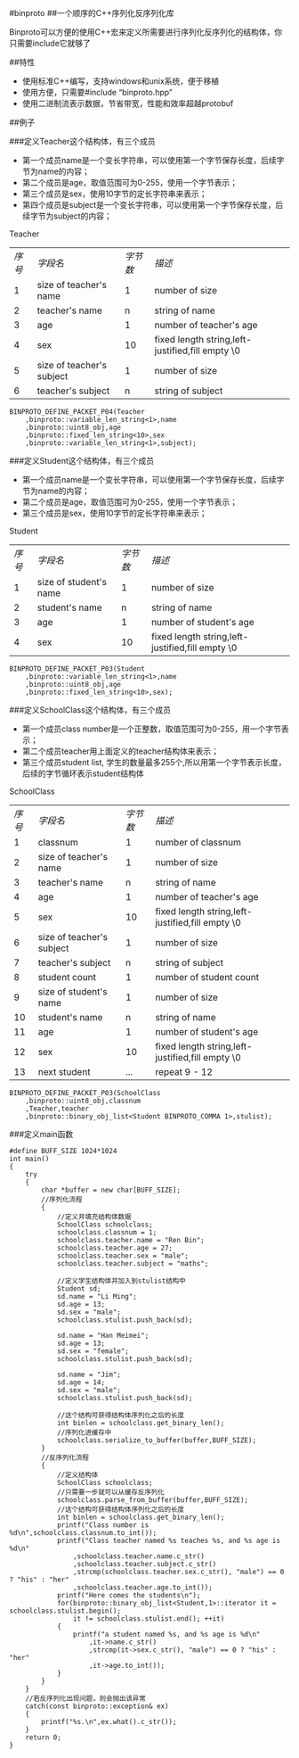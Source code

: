 #binproto
##一个顺序的C++序列化反序列化库

Binproto可以方便的使用C++宏来定义所需要进行序列化反序列化的结构体，你只需要include它就够了

##特性
* 使用标准C++编写，支持windows和unix系统，便于移植
* 使用方便，只需要#include “binproto.hpp”
* 使用二进制流表示数据，节省带宽，性能和效率超越protobuf

##例子

###定义Teacher这个结构体，有三个成员

* 第一个成员name是一个变长字符串，可以使用第一个字节保存长度，后续字节为name的内容；
* 第二个成员是age，取值范围可为0-255，使用一个字节表示；
* 第三个成员是sex，使用10字节的定长字符串来表示；
* 第四个成员是subject是一个变长字符串，可以使用第一个字节保存长度，后续字节为subject的内容；

Teacher
<table>
<tr><td><em>序号</em></td><td><em>字段名</em></td><td><em>字节数</em></td><td><em>描述</em></td></tr>
<tr><td>1</td><td>size of teacher's name</td><td>1</td><td>number of size</td></tr>
<tr><td>2</td><td>teacher's name</td><td>n</td><td>string of name</td></tr>
<tr><td>3</td><td>age</td><td>1</td><td>number of teacher's age</td></tr>
<tr><td>4</td><td>sex</td><td>10</td><td>fixed length string,left-justified,fill empty \0</td></tr>
<tr><td>5</td><td>size of teacher's subject</td><td>1</td><td>number of size</td></tr>
<tr><td>6</td><td>teacher's subject</td><td>n</td><td>string of subject</td></tr>
</table>

	BINPROTO_DEFINE_PACKET_P04(Teacher
		,binproto::variable_len_string<1>,name
		,binproto::uint8_obj,age
		,binproto::fixed_len_string<10>,sex
		,binproto::variable_len_string<1>,subject);
 
###定义Student这个结构体，有三个成员

* 第一个成员name是一个变长字符串，可以使用第一个字节保存长度，后续字节为name的内容；
* 第二个成员是age，取值范围可为0-255，使用一个字节表示；
* 第三个成员是sex，使用10字节的定长字符串来表示；

Student
<table>
<tr><td><em>序号</em></td><td><em>字段名</em></td><td><em>字节数</em></td><td><em>描述</em></td></tr>
<tr><td>1</td><td>size of student's name</td><td>1</td><td>number of size</td></tr>
<tr><td>2</td><td>student's name</td><td>n</td><td>string of name</td></tr>
<tr><td>3</td><td>age</td><td>1</td><td>number of student's age</td></tr>
<tr><td>4</td><td>sex</td><td>10</td><td>fixed length string,left-justified,fill empty \0</td></tr>
</table>

	BINPROTO_DEFINE_PACKET_P03(Student
		,binproto::variable_len_string<1>,name
		,binproto::uint8_obj,age
		,binproto::fixed_len_string<10>,sex);

###定义SchoolClass这个结构体，有三个成员

* 第一个成员class number是一个正整数，取值范围可为0-255，用一个字节表示；
* 第二个成员teacher用上面定义的teacher结构体来表示；
* 第三个成员student list, 学生的数量最多255个,所以用第一个字节表示长度，后续的字节循环表示student结构体

SchoolClass
<table>
<tr><td><em>序号</em></td><td><em>字段名</em></td><td><em>字节数</em></td><td><em>描述</em></td></tr>
<tr><td>1</td><td>classnum</td><td>1</td><td>number of classnum</td></tr>
<tr><td>2</td><td>size of teacher's name</td><td>1</td><td>number of size</td></tr>
<tr><td>3</td><td>teacher's name</td><td>n</td><td>string of name</td></tr>
<tr><td>4</td><td>age</td><td>1</td><td>number of teacher's age</td></tr>
<tr><td>5</td><td>sex</td><td>10</td><td>fixed length string,left-justified,fill empty \0</td></tr>
<tr><td>6</td><td>size of teacher's subject</td><td>1</td><td>number of size</td></tr>
<tr><td>7</td><td>teacher's subject</td><td>n</td><td>string of subject</td></tr>
<tr><td>8</td><td>student count</td><td>1</td><td>number of student count</td></tr>
<tr><td>9</td><td>size of student's name</td><td>1</td><td>number of size</td></tr>
<tr><td>10</td><td>student's name</td><td>n</td><td>string of name</td></tr>
<tr><td>11</td><td>age</td><td>1</td><td>number of student's age</td></tr>
<tr><td>12</td><td>sex</td><td>10</td><td>fixed length string,left-justified,fill empty \0</td></tr>
<tr><td>13</td><td>next student</td><td>...</td><td>repeat 9 - 12</td></tr>
</table>

	BINPROTO_DEFINE_PACKET_P03(SchoolClass
		,binproto::uint8_obj,classnum
		,Teacher,teacher
		,binproto::binary_obj_list<Student BINPROTO_COMMA 1>,stulist);

###定义main函数

	#define BUFF_SIZE 1024*1024
	int main()
	{
		try
		{
			char *buffer = new char[BUFF_SIZE];
			//序列化流程
			{
				//定义并填充结构体数据
				SchoolClass schoolclass;
				schoolclass.classnum = 1;
				schoolclass.teacher.name = "Ren Bin";
				schoolclass.teacher.age = 27;
				schoolclass.teacher.sex = "male";
				schoolclass.teacher.subject = "maths";
				
				//定义学生结构体并加入到stulist结构中
				Student sd;
				sd.name = "Li Ming";
				sd.age = 13;
				sd.sex = "male";
				schoolclass.stulist.push_back(sd);
	
				sd.name = "Han Meimei";
				sd.age = 13;
				sd.sex = "female";
				schoolclass.stulist.push_back(sd);
	
				sd.name = "Jim";
				sd.age = 14;
				sd.sex = "male";
				schoolclass.stulist.push_back(sd);
				
				//这个结构可获得结构体序列化之后的长度
				int binlen = schoolclass.get_binary_len();
				//序列化进缓存中
				schoolclass.serialize_to_buffer(buffer,BUFF_SIZE);
			}
			//反序列化流程
			{
				//定义结构体
				SchoolClass schoolclass;
				//只需要一步就可以从缓存反序列化
				schoolclass.parse_from_buffer(buffer,BUFF_SIZE);
				//这个结构可获得结构体序列化之后的长度
				int binlen = schoolclass.get_binary_len();
				printf("Class number is %d\n",schoolclass.classnum.to_int());
				printf("Class teacher named %s teaches %s, and %s age is %d\n"
					,schoolclass.teacher.name.c_str()
					,schoolclass.teacher.subject.c_str()
					,strcmp(schoolclass.teacher.sex.c_str(), "male") == 0 ? "his" : "her"
					,schoolclass.teacher.age.to_int());
				printf("Here comes the students\n");
				for(binproto::binary_obj_list<Student,1>::iterator it = schoolclass.stulist.begin();
					it != schoolclass.stulist.end(); ++it)
				{
					printf("a student named %s, and %s age is %d\n"
						,it->name.c_str()
						,strcmp(it->sex.c_str(), "male") == 0 ? "his" : "her"
						,it->age.to_int());
				}
			}
		}
		//若反序列化出现问题，则会抛出该异常
		catch(const binproto::exception& ex)
		{
			printf("%s.\n",ex.what().c_str());
		}
		return 0;	
	}
